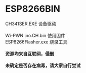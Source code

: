 # ESP8266BIN
CH341SER.EXE 设备驱动<br/>	
Wi-PWN.ino.CH.bin 使用固件<br/>	
ESP8266Flasher.exe 烧录工具<br/>	
**资源均来自互联网，侵删**<br/>	
**未确定是否存在病毒，请大家自行尝试**<br/>	
